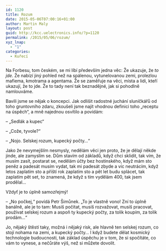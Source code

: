 ```yaml
---
id: 1120
title: Rozum
date: 2015-05-06T07:00:16+01:00
author: Martin Maly
layout: post
guid: http://kcc.uelectronics.info/?p=1120
permalink: /2015/05/06/rozum/
xyz_lnap:
  - "1"
categories:
  - Kuřecí
---
```

Na Forbesu, tom českém, se mi líbí především jedna věc: Že ukazuje, že _to jde_. Že nabízí jiný pohled než na spálenou, vytunelovanou zemi, prolezlou mafiema, kmotrama a agentama. Že se zaměřuje na věci, místa a lidi, kteří ukazují, že to jde. Že to tady není tak beznadějné, jak si pohodlně namlouváme.

Bavili jsme se nějak o koncepci. Jak odlišit radostné juchání sluníčkářů od toho gruntovního zdaru, zkoušeli jsme najít vhodnou definici toho &#8222;receptu na úspěch&#8220;, a mně najednou osvítilo a povídám:

&#8211; &#8222;Sedlák a kupec&#8220;

&#8211; &#8222;Cože, tyvole?&#8220;

&#8211; &#8222;Nojo. Selskej rozum, kupecký počty&#8230;&#8220;

Jako že nevymejšlím nesmysly, nedělám věci jen proto, že je dělají někde jinde, ale zamyslím se. Dům stavím od základů, když chci sklidit, tak vím, že musím zasít, postarat se, nedělám účty bez hostinského, když mám sto peněz a padesát musím vydat, tak mi padesát zbyde a víc neutrácím, když letos zaplatím sto a příští rok zaplatím sto a pět let budu splácet, tak zaplatím pět set, to znamená, že když s tím vydělám 400, tak jsem prodělal&#8230;

Vždyť je to úplně samozřejmý!

&#8211; &#8222;No počkej,&#8220; povídá Petr Šimůnek. &#8222;To je vlastně vono! Zní to úplně banálně, ale je to tam: Musíš počítat, musíš rozvažovat, musíš pracovat, používat selskej rozum a aspoň ty kupecký počty, za tolik koupím, za tolik prodám&#8230;&#8220;

Jo, nějaký štěstí taky, možná i nějaký risk, ale hlavně ten selskej rozum, co stojí nohama na zemi, a kupecký počty&#8230; I když budete dělat kosmický technologie budoucnosti, tak základ úspěchu je v tom, že si spočítáte, co vám to vynese, a nečůráte výš, než si můžete dovolit.